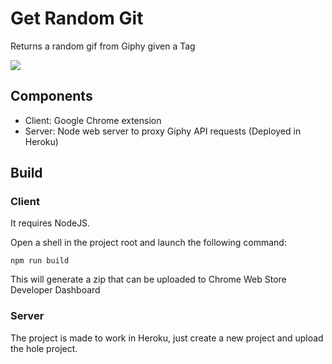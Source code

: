 # Get Random Git

Returns a random gif from Giphy given a Tag

![](http://media2.giphy.com/media/l0MYIH1uwQf49mSFq/giphy.gif)

## Components

- Client: Google Chrome extension
- Server: Node web server to proxy Giphy API requests (Deployed in Heroku)

## Build

### Client

It requires NodeJS.

Open a shell in the project root and launch the following command:

```
npm run build
```

This will generate a zip that can be uploaded to Chrome Web Store Developer Dashboard

### Server

The project is made to work in Heroku, just create a new project and upload the hole project.